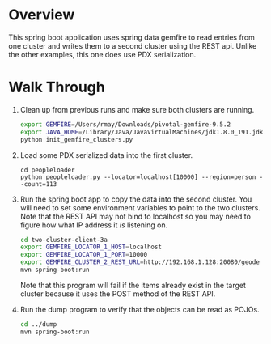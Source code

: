 # Overview

This spring boot application uses spring data gemfire to read entries from one
cluster and writes them to a second cluster using the REST api.  Unlike the other examples, this one does use PDX serialization.

# Walk Through

1. Clean up from previous runs and make sure both clusters are running.

   ```bash
   export GEMFIRE=/Users/rmay/Downloads/pivotal-gemfire-9.5.2
   export JAVA_HOME=/Library/Java/JavaVirtualMachines/jdk1.8.0_191.jdk/Contents/Home
   python init_gemfire_clusters.py
   ```

2. Load some PDX serialized data into the first cluster.

   ```
   cd peopleloader
   python peopleloader.py --locator=localhost[10000] --region=person --count=113
   ```

3. Run the spring boot app to copy the data into the second cluster. You will need to set some environment variables to point to the two clusters.  Note that the REST API may not bind to localhost so you may need to figure how what IP address it *is* listening on.

   ```bash
   cd two-cluster-client-3a
   export GEMFIRE_LOCATOR_1_HOST=localhost
   export GEMFIRE_LOCATOR_1_PORT=10000
   export GEMFIRE_CLUSTER_2_REST_URL=http://192.168.1.128:20080/geode
   mvn spring-boot:run
   ```

   Note that this program will fail if the items already exist in the target cluster because it uses the POST method of the REST API.  

4. Run the dump program to verify that the objects can be read as POJOs.

   ```bash
   cd ../dump
   mvn spring-boot:run
   ```

   

